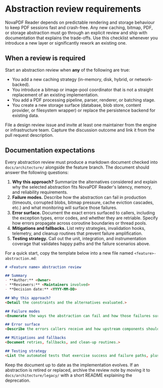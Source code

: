 # Abstraction review requirements

NovaPDF Reader depends on predictable rendering and storage behaviour to keep PDF sessions fast and crash-free. Any new caching, bitmap, PDF, or storage abstraction must go through an explicit review and ship with documentation that explains the trade-offs. Use this checklist whenever you introduce a new layer or significantly rework an existing one.

## When a review is required

Start an abstraction review when **any** of the following are true:

- You add a new caching strategy (in-memory, disk, hybrid, or network-backed).
- You introduce a bitmap or image-pool coordinator that is not a straight replacement of an existing implementation.
- You add a PDF processing pipeline, parser, renderer, or batching stage.
- You create a new storage surface (database, blob store, content provider, or filesystem wrapper) or replace the persistence backend for existing data.

File a design review issue and invite at least one maintainer from the engine or infrastructure team. Capture the discussion outcome and link it from the pull request description.

## Documentation expectations

Every abstraction review must produce a markdown document checked into `docs/architecture/` alongside the feature branch. The document should answer the following questions:

1. **Why this approach?** Summarize the alternatives considered and explain why the selected abstraction fits NovaPDF Reader's latency, memory, and reliability requirements.
2. **Failure modes.** Describe how the abstraction can fail in production (timeouts, corrupted blobs, bitmap pressure, cache eviction cascades, etc.) and what monitoring will surface those failures.
3. **Error surface.** Document the exact errors surfaced to callers, including the exception types, error codes, and whether they are retriable. Specify how errors propagate across coroutine boundaries or thread pools.
4. **Mitigations and fallbacks.** List retry strategies, invalidation hooks, telemetry, and cleanup routines that prevent failure amplification.
5. **Testing strategy.** Call out the unit, integration, and instrumentation coverage that validates happy paths and the failure scenarios above.

For a quick start, copy the template below into a new file named `<feature>-abstraction.md`:

```markdown
# <Feature name> abstraction review

## Summary
- **Author:** <Owner>
- **Reviewers:** <Maintainers involved>
- **Decision date:** <YYYY-MM-DD>

## Why this approach?
<Detail the constraints and the alternatives evaluated.>

## Failure modes
<Enumerate the ways the abstraction can fail and how those failures surface in logs or metrics.>

## Error surface
<Describe the errors callers receive and how upstream components should react.>

## Mitigations and fallbacks
<Document retries, fallbacks, and clean-up routines.>

## Testing strategy
<List the automated tests that exercise success and failure paths, plus any manual verification steps.>
```

Keep the document up to date as the implementation evolves. If an abstraction is retired or replaced, archive the review note by moving it to `docs/architecture/legacy/` with a short README explaining the deprecation.
